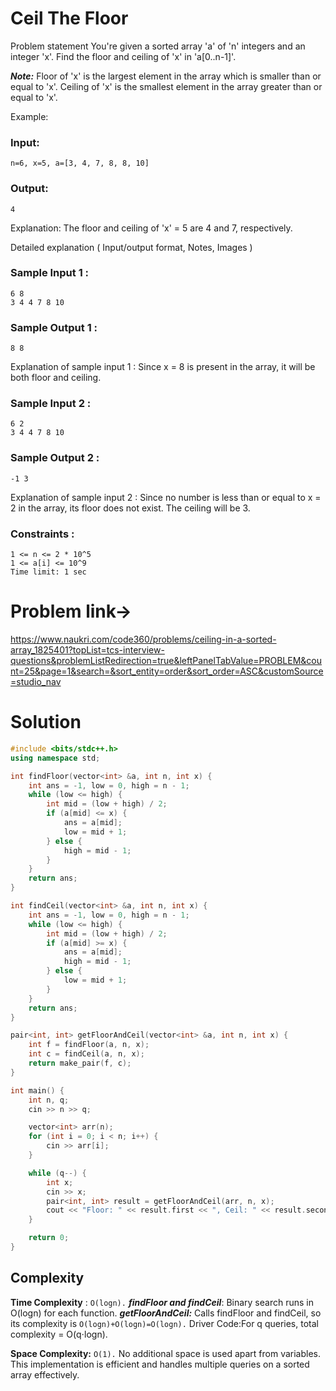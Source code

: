 # Ceil The Floor

Problem statement
You're given a sorted array 'a' of 'n' integers and an integer 'x'.
Find the floor and ceiling of 'x' in 'a[0..n-1]'.

***Note:***
Floor of 'x' is the largest element in the array which is smaller than or equal to 'x'.
Ceiling of 'x' is the smallest element in the array greater than or equal to 'x'.


Example:
### Input:
```plaintext 
n=6, x=5, a=[3, 4, 7, 8, 8, 10]   
```
### Output:
```
4
```
Explanation:
The floor and ceiling of 'x' = 5 are 4 and 7, respectively.

Detailed explanation ( Input/output format, Notes, Images )

### Sample Input 1 :
```plaintext
6 8
3 4 4 7 8 10
```

### Sample Output 1 :
```plaintext
8 8
```
Explanation of sample input 1 :
Since x = 8 is present in the array, it will be both floor and ceiling.

### Sample Input 2 :
```plaintext
6 2
3 4 4 7 8 10
```
### Sample Output 2 :
```plaintext
-1 3
```
Explanation of sample input 2 :
Since no number is less than or equal to x = 2 in the array, its floor does not exist. The ceiling will be 3.

### Constraints :
```plaintext
1 <= n <= 2 * 10^5      
1 <= a[i] <= 10^9
Time limit: 1 sec
```
# Problem link->
https://www.naukri.com/code360/problems/ceiling-in-a-sorted-array_1825401?topList=tcs-interview-questions&problemListRedirection=true&leftPanelTabValue=PROBLEM&count=25&page=1&search=&sort_entity=order&sort_order=ASC&customSource=studio_nav

# Solution
```C++
#include <bits/stdc++.h>
using namespace std;

int findFloor(vector<int> &a, int n, int x) {
    int ans = -1, low = 0, high = n - 1;
    while (low <= high) {
        int mid = (low + high) / 2;
        if (a[mid] <= x) {
            ans = a[mid];
            low = mid + 1;
        } else {
            high = mid - 1;
        }
    }
    return ans;
}

int findCeil(vector<int> &a, int n, int x) {
    int ans = -1, low = 0, high = n - 1;
    while (low <= high) {
        int mid = (low + high) / 2;
        if (a[mid] >= x) {
            ans = a[mid];
            high = mid - 1;
        } else {
            low = mid + 1;
        }
    }
    return ans;
}

pair<int, int> getFloorAndCeil(vector<int> &a, int n, int x) {
    int f = findFloor(a, n, x);
    int c = findCeil(a, n, x);
    return make_pair(f, c);
}

int main() {
    int n, q;
    cin >> n >> q;

    vector<int> arr(n);
    for (int i = 0; i < n; i++) {
        cin >> arr[i];
    }

    while (q--) {
        int x;
        cin >> x;
        pair<int, int> result = getFloorAndCeil(arr, n, x);
        cout << "Floor: " << result.first << ", Ceil: " << result.second << endl;
    }

    return 0;
}
```
## Complexity
**Time Complexity** : ```O(logn).```
***findFloor and findCeil***: Binary search runs in O(logn) for each function.
***getFloorAndCeil:*** Calls findFloor and findCeil, so its complexity is 
```O(logn)+O(logn)=O(logn).```
Driver Code:For q queries, total complexity = O(q⋅logn).


**Space Complexity:** ```O(1).```
No additional space is used apart from variables.
This implementation is efficient and handles multiple queries on a sorted array effectively.

